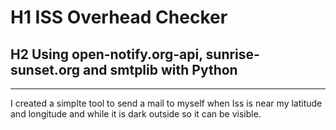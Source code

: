 
# H1 ISS Overhead Checker

## H2 Using open-notify.org-api, sunrise-sunset.org and smtplib with Python

---

I created a simplte tool to send a mail to myself when Iss is near my latitude and longitude and while it is dark outside so it can be visible.
